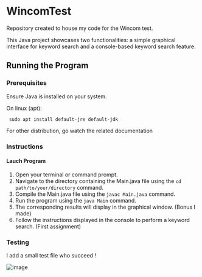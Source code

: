 # WincomTest
Repository created to house my code for the Wincom test.

This Java project showcases two functionalities: a simple graphical interface for keyword search and a console-based keyword search feature.

## Running the Program

### Prerequisites

Ensure Java is installed on your system.

On linux (apt): 

``` sudo apt install default-jre default-jdk```

For other distribution, go watch the related documentation

### Instructions

#### Lauch Program

1. Open your terminal or command prompt.
2. Navigate to the directory containing the Main.java file using the `cd path/to/your/directory` command.
3. Compile the Main.java file using the `javac Main.java` command.
4. Run the program using the `java Main` command.
5. The corresponding results will display in the graphical window. (Bonus I made)
6. Follow the instructions displayed in the console to perform a keyword search. (First assignment)

### Testing

I add a small test file who succeed !

![image](https://github.com/Emile02/WincomTest/assets/71837803/9a2fcda6-d30d-4707-b60f-b89a50bf998a)
